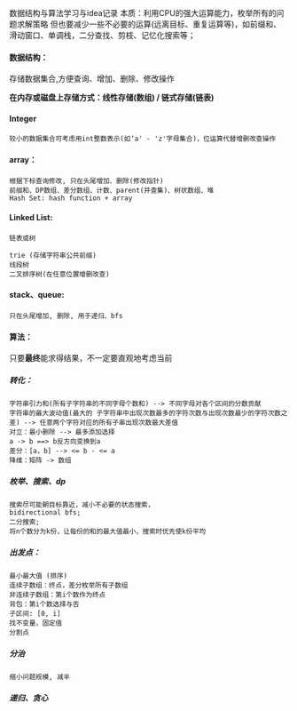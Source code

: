 数据结构与算法学习与idea记录
本质：利用CPU的强大运算能力，枚举所有的问题求解策略
但也要减少一些不必要的运算(远离目标、重复运算等)，如前缀和、滑动窗口、单调栈，二分查找、剪枝、记忆化搜索等；

#### 数据结构：

存储数据集合,方便查询、增加、删除、修改操作

**在内存或磁盘上存储方式：线性存储(数组) / 链式存储(链表)**

#### Integer

```
较小的数据集合可考虑用int整数表示(如‘a' - 'z'字母集合)，位运算代替增删改查操作
```

#### array：
```
根据下标查询修改, 只在头尾增加、删除(修改指针)
前缀和、DP数组、差分数组、计数、parent(并查集)、树状数组、堆
Hash Set: hash function + array
```
#### Linked List:
```
​链表或树

trie (存储字符串公共前缀)
线段树
二叉排序树(在任意位置增删改查)
```
#### stack、queue:
```
只在头尾增加, 删除, 用于递归、bfs
```

#### 算法：

只要**最终**能求得结果，不一定要直观地考虑当前

##### 转化：
```
字符串引力和(所有子字符串的不同字母个数和) --> 不同字母对各个区间的分数贡献
字符串的最大波动值(最大的 子字符串中出现次数最多的字符次数与出现次数最少的字符次数之差) --> 任意两个字符对应的所有子串出现次数最大差值
对立：最小删除 --> 最多添加选择
a -> b ==> b反方向变换到a
差分：[a，b] --> <= b - <= a
降维：矩阵 -> 数组
```
##### 枚举、搜索、dp
```
搜索尽可能朝目标靠近，减小不必要的状态搜索，
bidirectional bfs;
二分搜索;
将n个数分为k份，让每份的和的最大值最小，搜索时优先使k份平均
```
##### 出发点：
```
最小最大值 (排序)
连续子数组：终点，差分枚举所有子数组
非连续子数组：第i个数作为终点
背包：第i个数选择与否
子区间: [0, i]
找不变量，固定值
分割点
```
##### 分治
```
缩小问题规模, 减半
```
##### 递归、贪心
